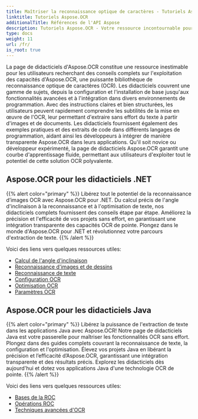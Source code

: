 ```yaml
---
title: Maîtriser la reconnaissance optique de caractères - Tutoriels Aspose.OCR
linktitle: Tutoriels Aspose.OCR
additionalTitle: Références de l'API Aspose
description: Tutoriels Aspose.OCR - Votre ressource incontournable pour maîtriser la reconnaissance optique de caractères avec des instructions claires et des exemples pratiques dans différentes langues.
type: docs
weight: 11
url: /fr/
is_root: true
---
```


La page de didacticiels d'Aspose.OCR constitue une ressource inestimable pour les utilisateurs recherchant des conseils complets sur l'exploitation des capacités d'Aspose.OCR, une puissante bibliothèque de reconnaissance optique de caractères (OCR). Les didacticiels couvrent une gamme de sujets, depuis la configuration et l'installation de base jusqu'aux fonctionnalités avancées et à l'intégration dans divers environnements de programmation. Avec des instructions claires et bien structurées, les utilisateurs peuvent rapidement comprendre les subtilités de la mise en œuvre de l'OCR, leur permettant d'extraire sans effort du texte à partir d'images et de documents. Les didacticiels fournissent également des exemples pratiques et des extraits de code dans différents langages de programmation, aidant ainsi les développeurs à intégrer de manière transparente Aspose.OCR dans leurs applications. Qu'il soit novice ou développeur expérimenté, la page de didacticiels Aspose.OCR garantit une courbe d'apprentissage fluide, permettant aux utilisateurs d'exploiter tout le potentiel de cette solution OCR polyvalente.

## Aspose.OCR pour les didacticiels .NET
{{% alert color="primary" %}}
Libérez tout le potentiel de la reconnaissance d’images OCR avec Aspose.OCR pour .NET. Du calcul précis de l'angle d'inclinaison à la reconnaissance et à l'optimisation de texte, nos didacticiels complets fournissent des conseils étape par étape. Améliorez la précision et l'efficacité de vos projets sans effort, en garantissant une intégration transparente des capacités OCR de pointe. Plongez dans le monde d'Aspose.OCR pour .NET et révolutionnez votre parcours d'extraction de texte.
{{% /alert %}}

Voici des liens vers quelques ressources utiles:
 
- [Calcul de l'angle d'inclinaison](./net/skew-angle-calculation/)
- [Reconnaissance d'images et de dessins](./net/image-and-drawing-recognition/)
- [Reconnaissance de texte](./net/text-recognition/)
- [Configuration OCR](./net/ocr-configuration/)
- [Optimisation OCR](./net/ocr-optimization/)
- [Paramètres OCR](./net/ocr-settings/)


## Aspose.OCR pour les didacticiels Java
{{% alert color="primary" %}}
Libérez la puissance de l'extraction de texte dans les applications Java avec Aspose.OCR! Notre page de didacticiels Java est votre passerelle pour maîtriser les fonctionnalités OCR sans effort. Plongez dans des guides complets couvrant la reconnaissance de texte, la configuration et l'optimisation. Élevez vos projets Java en libérant la précision et l’efficacité d’Aspose.OCR, garantissant une intégration transparente et des résultats précis. Explorez les didacticiels dès aujourd'hui et dotez vos applications Java d'une technologie OCR de pointe.
{{% /alert %}}

Voici des liens vers quelques ressources utiles:
 
- [Bases de la ROC](./java/ocr-basics/)
- [Opérations ROC](./java/ocr-operations/)
- [Techniques avancées d'OCR](./java/advanced-ocr-techniques/)



